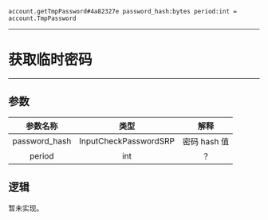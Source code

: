 ```
account.getTmpPassword#4a82327e password_hash:bytes period:int = account.TmpPassword
```

---
# 获取临时密码
---

## 参数
参数名称 | 类型 | 解释
:-: | :-: | :-:
password_hash | InputCheckPasswordSRP | 密码 hash 值
period | int | ？

## 逻辑
暂未实现。